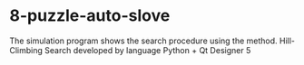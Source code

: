 # 8-puzzle-auto-slove
The simulation program shows the search procedure using the method. Hill-Climbing Search developed by language Python + Qt Designer 5
